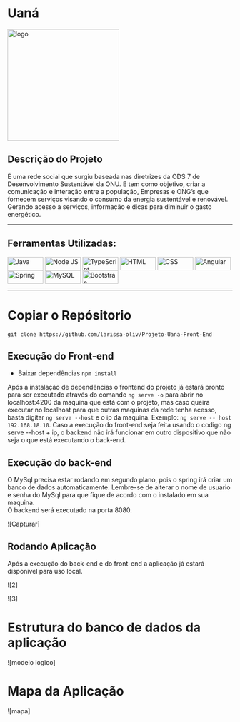 <h1>Uaná</h1>
<img src= "https://i.imgur.com/qYy9TPy.png" align="center" alt="logo" width="250"/>

<h2>Descrição do Projeto</h2>

É uma rede social que surgiu baseada nas diretrizes da ODS 7 de Desenvolvimento Sustentável da ONU.
E tem como objetivo, criar a comunicação e interação entre a população,  Empresas e ONG’s que fornecem serviços visando o consumo da energia sustentável e renovável.
Gerando acesso a serviços, informação e dicas para diminuir o gasto energético.

<hr>

<h2>Ferramentas Utilizadas:</h2>
<p><img align="center" alt="Java" height="30" width="80" src="https://img.shields.io/badge/Java-ED8B00?style=for-the-badge&logo=java&logoColor=white">
<img align="center" alt="Node JS" height="30" width="80" src="https://img.shields.io/badge/Node.js-43853D?style=for-the-badge&logo=node.js&logoColor=white">
<img align="center" alt="TypeScript" height="30" width="80" src="https://img.shields.io/badge/TypeScript-007ACC?style=for-the-badge&logo=typescript&logoColor=white">
<img align="center" alt="HTML" height="30" width="80" src="https://img.shields.io/badge/HTML5-E34F26?style=for-the-badge&logo=html5&logoColor=white">
<img align="center" alt="CSS" height="30" width="80" src="https://img.shields.io/badge/CSS3-1572B6?style=for-the-badge&logo=css3&logoColor=white">
<img align="center" alt="Angular" height="30" width="80" src="https://img.shields.io/badge/Angular-DD0031?style=for-the-badge&logo=angular&logoColor=white">
<img align="center" alt="Spring" height="30" width="80" src="https://img.shields.io/badge/Spring-6DB33F?style=for-the-badge&logo=spring&logoColor=white">
<img align="center" alt="MySQL" height="30" width="80" src="https://img.shields.io/badge/MySQL-00000F?style=for-the-badge&logo=mysql&logoColor=white">
<img align="center" alt="Bootstrap" height="30" width="80" src="https://img.shields.io/badge/Bootstrap-563D7C?style=for-the-badge&logo=bootstrap&logoColor=white"></p>

<hr>

# Copiar o Repósitorio
`git clone https://github.com/larissa-oliv/Projeto-Uana-Front-End`

## Execução do Front-end

* Baixar dependências
`npm install`

Após a instalação de dependências o frontend do projeto já estará pronto para ser executado através do comando `ng serve -o` para abrir no localhost:4200 da maquina que está com o projeto, mas caso queira executar no localhost para que outras maquinas da rede tenha acesso, basta digitar `ng serve --host` e o ip da maquina.
Exemplo: `ng serve -- host 192.168.18.10`.
Caso a execução do front-end seja feita usando o codigo ng serve --host + ip, o backend não irá funcionar em outro dispositivo que não seja o que está executando o back-end.

## Execução do back-end
O MySql precisa estar rodando em segundo plano, pois o spring irá criar um banco de dados automaticamente.
Lembre-se de alterar o nome de usuario e senha do MySql para que fique de acordo com o instalado em sua maquina.<br/>
O backend será executado na porta 8080.

![Capturar]

## Rodando Aplicação

Após a execução do back-end e do front-end a aplicação já estará disponivel para uso local.

![2]


![3]


# Estrutura do banco de dados da aplicação
![modelo logico]


# Mapa da Aplicação

![mapa]

